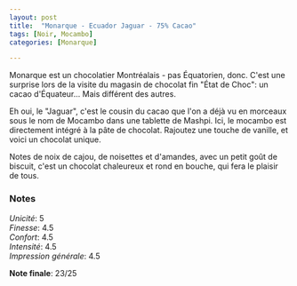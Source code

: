 ```yaml
---
layout: post
title:  "Monarque - Ecuador Jaguar - 75% Cacao"
tags: [Noir, Mocambo] 
categories: [Monarque]

---
```


Monarque est un chocolatier Montréalais - pas Équatorien, donc. C'est une surprise lors de la visite du magasin de chocolat fin "État de Choc": un cacao d'Équateur... Mais différent des autres.

Eh oui, le "Jaguar", c'est le cousin du cacao que l'on a déjà vu en morceaux sous le nom de Mocambo dans une tablette de Mashpi. Ici, le mocambo est directement intégré à la pâte de chocolat. Rajoutez une touche de vanille, et voici un chocolat unique.

Notes de noix de cajou, de noisettes et d'amandes, avec un petit goût de biscuit, c'est un chocolat chaleureux et rond en bouche, qui fera le plaisir de tous.

### Notes

_Unicité_: 5  
_Finesse_: 4.5  
_Confort_: 4.5  
_Intensité_: 4.5  
_Impression générale_: 4.5

**Note finale**: 23/25